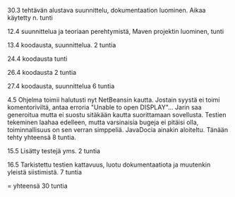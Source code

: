 30.3 tehtävän alustava suunnittelu, dokumentaation luominen. Aikaa käytetty n. tunti

12.4 suunnittelua ja teoriaan perehtymistä, Maven projektin luominen, tunti

13.4 koodausta, suunnittelua. 2 tuntia

24.4 koodausta tunti

26.4 koodausta 2 tuntia

27.4 koodausta, suunnittelua 6 tuntia

4.5 Ohjelma toimii halutusti nyt NetBeansin kautta. Jostain syystä ei toimi komentoriviltä, antaa erroria "Unable to open DISPLAY"... Jarin saa generoitua mutta ei suostu sitäkään kautta suorittamaan sovellusta. Testien tekeminen laahaa edelleen, mutta varsinaisia bugeja ei pitäisi olla, toiminnallisuus on sen verran simppeliä. JavaDocia ainakin aloiteltu. Tänään tehty yhteensä 8 tuntia.

15.5 Lisätty testejä yms. 2 tuntia

16.5 Tarkistettu testien kattavuus, luotu dokumentaatiota ja muutenkin yleistä siistimistä. 7 tuntia


= yhteensä 30 tuntia
